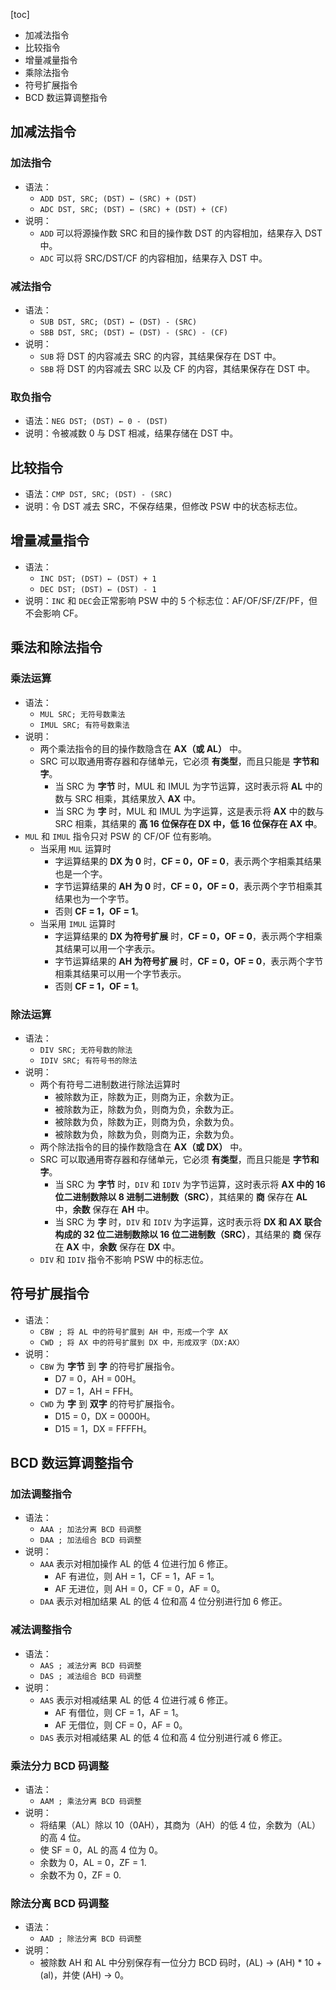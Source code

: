 [toc]

- 加减法指令
- 比较指令
- 增量减量指令
- 乘除法指令
- 符号扩展指令
- BCD 数运算调整指令

## 加减法指令

### 加法指令

- 语法：
	- `ADD DST, SRC; (DST) ← (SRC) + (DST)`
	- `ADC DST, SRC; (DST) ← (SRC) + (DST) + (CF)`
- 说明：
	- `ADD` 可以将源操作数 SRC 和目的操作数 DST 的内容相加，结果存入 DST 中。
	- `ADC` 可以将 SRC/DST/CF 的内容相加，结果存入 DST 中。

### 减法指令

- 语法：
	- `SUB DST, SRC; (DST) ← (DST) - (SRC)`
	- `SBB DST, SRC; (DST) ← (DST) - (SRC) - (CF)`
- 说明：
	- `SUB` 将 DST 的内容减去 SRC 的内容，其结果保存在 DST 中。
	- `SBB` 将 DST 的内容减去 SRC 以及 CF 的内容，其结果保存在 DST 中。

### 取负指令

- 语法：`NEG DST; (DST) ← 0 - (DST)`
- 说明：令被减数 0 与 DST 相减，结果存储在 DST 中。

## 比较指令

- 语法：`CMP DST, SRC; (DST) - (SRC)`
- 说明：令 DST 减去 SRC，不保存结果，但修改 PSW 中的状态标志位。

## 增量减量指令

- 语法：
	- `INC DST; (DST) ← (DST) + 1`
	- `DEC DST; (DST) ← (DST) - 1`
- 说明：`INC` 和 `DEC`会正常影响 PSW 中的 5 个标志位：AF/OF/SF/ZF/PF，但不会影响 CF。

## 乘法和除法指令

### 乘法运算

- 语法：
	- `MUL SRC; 无符号数乘法`
	- `IMUL SRC; 有符号数乘法`
- 说明：
	- 两个乘法指令的目的操作数隐含在 **AX（或 AL）** 中。
	- SRC 可以取通用寄存器和存储单元，它必须 **有类型**，而且只能是 **字节和字**。
		- 当 SRC 为 **字节** 时，MUL 和 IMUL 为字节运算，这时表示将 **AL** 中的数与 SRC 相乘，其结果放入 **AX** 中。
		- 当 SRC 为 **字** 时，MUL 和 IMUL 为字运算，这是表示将 **AX** 中的数与 SRC 相乘，其结果的 **高 16 位保存在 DX 中，低 16 位保存在 AX 中**。
- `MUL` 和 `IMUL` 指令只对 PSW 的 CF/OF 位有影响。
	- 当采用 `MUL` 运算时
		- 字运算结果的 **DX 为 0** 时，**CF = 0，OF = 0**，表示两个字相乘其结果也是一个字。
		- 字节运算结果的 **AH 为 0** 时，**CF = 0，OF = 0**，表示两个字节相乘其结果也为一个字节。
		- 否则 **CF = 1，OF = 1**。
	- 当采用 `IMUL` 运算时
		- 字运算结果的 **DX 为符号扩展** 时，**CF = 0，OF = 0**，表示两个字相乘其结果可以用一个字表示。
		- 字节运算结果的 **AH 为符号扩展** 时，**CF = 0，OF = 0**，表示两个字节相乘其结果可以用一个字节表示。
		- 否则 **CF = 1，OF = 1**。

### 除法运算

- 语法：
	- `DIV SRC; 无符号数的除法`
	- `IDIV SRC; 有符号书的除法`
- 说明：
	- 两个有符号二进制数进行除法运算时
		- 被除数为正，除数为正，则商为正，余数为正。
		- 被除数为正，除数为负，则商为负，余数为正。
		- 被除数为负，除数为正，则商为负，余数为负。
		- 被除数为负，除数为负，则商为正，余数为负。
	- 两个除法指令的目的操作数隐含在 **AX（或 DX）** 中。
	- SRC 可以取通用寄存器和存储单元，它必须 **有类型**，而且只能是 **字节和字**。
		- 当 SRC 为 **字节** 时，`DIV` 和 `IDIV` 为字节运算，这时表示将 **AX 中的 16 位二进制数除以 8 进制二进制数（SRC）**，其结果的 **商** 保存在 **AL** 中，**余数** 保存在 **AH** 中。
		- 当 SRC 为 **字** 时，`DIV` 和 `IDIV` 为字运算，这时表示将 **DX 和 AX 联合构成的 32 位二进制数除以 16 位二进制数（SRC）**，其结果的 **商** 保存在 **AX** 中，**余数** 保存在 **DX** 中。
	- `DIV` 和 `IDIV` 指令不影响 PSW 中的标志位。

## 符号扩展指令

- 语法：
	- `CBW ; 将 AL 中的符号扩展到 AH 中，形成一个字 AX`
	- `CWD ; 将 AX 中的符号扩展到 DX 中，形成双字（DX:AX）`
- 说明：
	- `CBW` 为 **字节** 到 **字** 的符号扩展指令。
		- D7 = 0，AH = 00H。
		- D7 = 1，AH = FFH。
	- `CWD` 为 **字** 到 **双字** 的符号扩展指令。
		- D15 = 0，DX = 0000H。
		- D15 = 1，DX = FFFFH。

## BCD 数运算调整指令

### 加法调整指令

- 语法：
	- `AAA ; 加法分离 BCD 码调整`
	- `DAA ; 加法组合 BCD 码调整`
- 说明：
	- `AAA` 表示对相加操作 AL 的低 4 位进行加 6 修正。
		- AF 有进位，则 AH = 1，CF = 1，AF = 1。
		- AF 无进位，则 AH = 0，CF = 0，AF = 0。
	- `DAA` 表示对相加结果 AL 的低 4 位和高 4 位分别进行加 6 修正。

### 减法调整指令

- 语法：
	- `AAS ; 减法分离 BCD 码调整`
	- `DAS ; 减法组合 BCD 码调整`
- 说明：
	- `AAS` 表示对相减结果 AL 的低 4 位进行减 6 修正。
		- AF 有借位，则 CF = 1，AF = 1。
		- AF 无借位，则 CF = 0，AF = 0。
	- `DAS` 表示对相减结果 AL 的低 4 位和高 4 位分别进行减 6 修正。

### 乘法分力 BCD 码调整

- 语法：
	- `AAM ; 乘法分离 BCD 码调整`
- 说明：
	- 将结果（AL）除以 10（0AH），其商为（AH）的低 4 位，余数为（AL）的高 4 位。
	- 使 SF = 0，AL 的高 4 位为 0。
	- 余数为 0，AL = 0，ZF = 1.
	- 余数不为 0，ZF = 0.

### 除法分离 BCD 码调整

- 语法：
	- `AAD ; 除法分离 BCD 码调整`
- 说明：
	- 被除数 AH 和 AL 中分别保存有一位分力 BCD 码时，(AL) &rarr; (AH) * 10 + (al)，并使 (AH) &rarr; 0。
